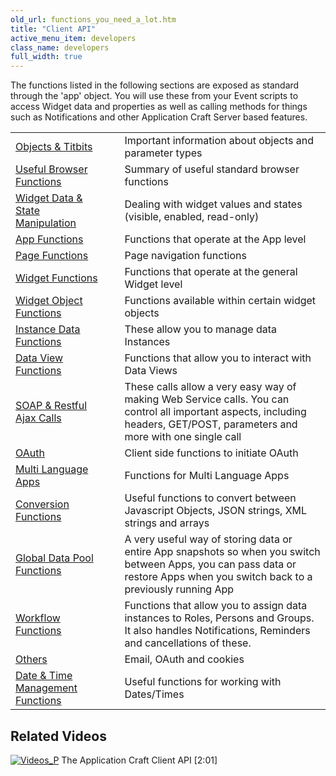 ```yaml
---
old_url: functions_you_need_a_lot.htm
title: "Client API"
active_menu_item: developers
class_name: developers
full_width: true
---
```



The functions listed in the following sections are exposed as standard through the 'app' object. You will use these from your Event scripts to access Widget data and properties as well as calling methods for things such as Notifications and other Application Craft Server based features.

<table>
<tr>
<td width="194">
  <a href="/developers/documentation/scripting-apis/client-api/objects-titbits/">Objects & Titbits</a>

</td>
<td width="20">
</td>
<td width="666">
Important information about objects and parameter types

</td>
</tr>
<tr>
<td width="194">
  <a href="/developers/documentation/scripting-apis/client-api/useful-browser-functions/">Useful Browser Functions</a>

</td>
<td width="20">
</td>
<td width="666">
Summary of useful standard browser functions

</td>
</tr>
<tr>
<td width="194">
  <a href="/developers/documentation/scripting-apis/client-api/widget-data-state-manipulation/">Widget Data & State Manipulation</a>

</td>
<td width="20">
</td>
<td width="666">
Dealing with widget values and states (visible, enabled, read-only)

</td>
</tr>
<tr>
<td width="194">
  <a href="/developers/documentation/scripting-apis/client-api/app-functions/">App Functions</a>

</td>
<td width="20">
</td>
<td width="666">
Functions that operate at the App level

</td>
</tr>
<tr>
<td width="194">
  <a href="/developers/documentation/scripting-apis/client-api/page-functions/">Page Functions</a>

</td>
<td width="20">
</td>
<td width="666">
Page navigation functions

</td>
</tr>
<tr>
<td width="194">
  <a href="/developers/documentation/scripting-apis/client-api/widget-functions/">Widget Functions</a>

</td>
<td width="20">
</td>
<td width="666">
Functions that operate at the general Widget level

</td>
</tr>
<tr>
<td width="194">
  <a href="/developers/documentation/scripting-apis/client-api/widget-object-functions/">Widget Object Functions</a>

</td>
<td width="20">
</td>
<td width="666">
Functions available within certain widget objects

</td>
</tr>
<tr>
<td width="194">
  <a href="/developers/documentation/scripting-apis/client-api/instance-data-functions/">Instance Data Functions</a>

</td>
<td width="20">
</td>
<td width="666">
These allow you to manage data Instances

</td>
</tr>
<tr>
<td width="194">
  <a href="/developers/documentation/scripting-apis/client-api/data-view-functions/">Data View Functions</a>

</td>
<td width="20">
</td>
<td width="666">
Functions that allow you to interact with Data Views

</td>
</tr>
<tr>
<td width="194">
  <a href="/developers/documentation/scripting-apis/client-api/soap-restful-ajax-calls/">SOAP & Restful Ajax Calls</a>

</td>
<td width="20">
</td>
<td width="666">
These calls allow a very easy way of making Web Service calls. You can control all important aspects, including headers, GET/POST, parameters and more with one single call

</td>
</tr>
<tr>
<td width="194">
  <a href="/developers/documentation/scripting-apis/client-api/oauth/">OAuth</a>

</td>
<td width="20">
</td>
<td width="666">
Client side functions to initiate OAuth

</td>
</tr>
<tr>
<td width="194">
  <a href="/developers/documentation/scripting-apis/client-api/multi-language-apps/">Multi Language Apps</a>

</td>
<td width="20">
</td>
<td width="666">
Functions for Multi Language Apps

</td>
</tr>
<tr>
<td width="194">
  <a href="/developers/documentation/scripting-apis/client-api/conversion-functions/">Conversion Functions</a>

</td>
<td width="20">
</td>
<td width="666">
Useful functions to convert between Javascript Objects, JSON strings, XML strings and arrays

</td>
</tr>
<tr>
<td width="194">
  <a href="/developers/documentation/scripting-apis/client-api/global-data-pool-functions/">Global Data Pool Functions</a>

</td>
<td width="20">
</td>
<td width="666">
A very useful way of storing data or entire App snapshots so when you switch between Apps, you can pass data or restore Apps when you switch back to a previously running App

</td>
</tr>
<tr>
<td width="194">
  <a href="/developers/documentation/scripting-apis/client-api/workflow-functions/">Workflow Functions</a>

</td>
<td width="20">
</td>
<td width="666">
Functions that allow you to assign data instances to Roles, Persons and Groups. It also handles Notifications, Reminders and cancellations of these.

</td>
</tr>
<tr>
<td width="194">
  <a href="/developers/documentation/scripting-apis/client-api/others/">Others</a>

</td>
<td width="20">
</td>
<td width="666">
Email, OAuth and cookies

</td>
</tr>
<tr>
<td width="194">
  <a href="/developers/documentation/scripting-apis/client-api/date-time-management-functions/">Date & Time Management Functions</a>

</td>
<td width="20">
</td>
<td width="666">
Useful functions for working with Dates/Times

</td>
</tr>
</table>

## Related Videos

[![Videos\_P](/img/docs/videos_p.png)](http://www.youtube.com/v/1UIHv__i3uI?autoplay=1&hd=1&fs=1&showsearch=0&rel=0&) The Application Craft Client API [2:01]


